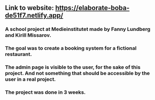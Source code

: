 ## Link to website: https://elaborate-boba-de51f7.netlify.app/

### A school project at Medieinstitutet made by Fanny Lundberg and Kirill Missarov.
### The goal was to create a booking system for a fictional restaurant.
### The admin page is visible to the user, for the sake of this project. And not something that should be accessible by the user in a real project. 
### The project was done in 3 weeks.